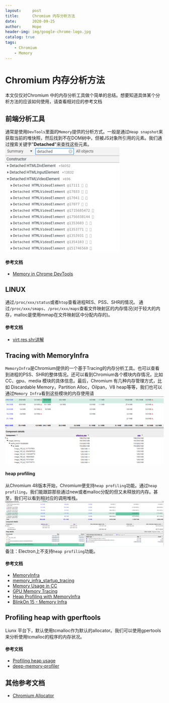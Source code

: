```yaml
---
layout:     post
title:      Chromium 内存分析方法
date:       2020-09-25
author:     Hope
header-img: img/google-chrome-logo.jpg
catalog: true
tags:
    - Chromium
    - Memory
---
```


# Chromium 内存分析方法
本文仅仅对Chromium 中的内存分析工具做个简单的总结。想要知道具体某个分析方法的应该如何使用，请查看相对应的参考文档

## 前端分析工具
通常是使用`DevTools`里面的`Memory`提供的分析方式。一般是通过`Heap snapshot`来获取当前的堆快照，然后找到不在DOM树中，但被JS对象所引用的元素。我们通过搜索关键字"**Detached**"来查找这些元素。</br>
![image](/img/2020-09-25-DevTools-HeapSnapshot.png)

#### 参考文档
- [Memory in Chrome DevTools](https://developers.google.com/web/tools/chrome-devtools/memory-problems)

## LINUX
通过`/proc/xxx/status`或者`htop`查看进程RES、PSS、SHR的情况。 通过`/proc/xxx/smaps`、`/proc/xxx/maps`查看文件映射区的内存情况(对于较大的内存，malloc是使用mmap在文件映射区中分配内存的)。

#### 参考文档
- [virt,res,shr详解](https://my.oschina.net/zupengliu/blog/2885195)

## Tracing with MemoryInfra
`MemoryInfra`是Chromium提供的一个基于Tracing的内存分析工具。也可以查看到进程的PSS、SHR的整体情况。还可以看到Chromium各个模块内存情况，比如CC、gpu、media 模块的具体信息。最后，Chromium 有几种内存管理方式，比如 Discardable Memory，Partition Alloc，Oilpan，V8 heap等等，我们也可以通过`Memory Infra`看到这些模块的内存使用请
![image](/img/2020-09-25-tracing-1.png)

#### heap profiling
从Chromium 48版本开始，Chromium便支持`heap profiling`功能。通过`heap profiling`，我们能跟踪那些通过new或者malloc分配的但又未释放的内存。甚至，我们可以看到相对应的调用堆栈。
![image](/img/2020-09-25-tracing-2.png)
备注：Electron上不支持`heap profiling`功能。

#### 参考文档
- [MemoryInfra](https://chromium.googlesource.com/chromium/src/+/lkgr/docs/memory-infra/README.md)
- [memory_infra_startup_tracing](https://chromium.googlesource.com/chromium/src/+show/lkgr/docs/memory-infra/memory_infra_startup_tracing.md)
- [Memory Usage in CC](https://chromium.googlesource.com/chromium/src/+/lkgr/docs/memory-infra/probe-cc.md)
- [GPU Memory Tracing](https://chromium.googlesource.com/chromium/src/+/lkgr/docs/memory-infra/probe-gpu.md)
- [Heap Profiling with MemoryInfra](https://chromium.googlesource.com/chromium/src.git/+/65.0.3325.16/docs/memory-infra/heap_profiler.md)
- [BlinkOn 15 - Memory Infra](https://docs.google.com/presentation/d/1ePz0Xbrxm0pyuDsgJrT-_y_VZqW6Ny4Cs64fvXobQIA/edit#slide=id.g99496a710_0_87)


## Profiling heap with gperftools
Liunx 平台下，默认使用tcmalloc作为默认的allocator。我们可以使用gpertools来分析使用tcmalloc的程序的内存状况。

#### 参考文档
- [Profiling heap usage](http://goog-perftools.sourceforge.net/doc/heap_profiler.html)
- [deep-memory-profiler](https://www.chromium.org/developers/deep-memory-profiler)

## 其他参考文档
- [Chromium Allocator](https://chromium.googlesource.com/chromium/src/base/+/master/allocator/)